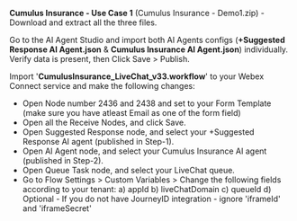 **Cumulus Insurance - Use Case 1** (Cumulus Insurance - Demo1.zip) - Download and extract all the three files.

Go to the AI Agent Studio and import both AI Agents configs (**+Suggested Response AI Agent.json** & **Cumulus Insurance AI Agent.json**) individually. 
Verify data is present, then Click Save > Publish.

Import '**CumulusInsurance_LiveChat_v33.workflow**' to your Webex Connect service and make the following changes:
- Open Node number 2436 and 2438 and set to your Form Template (make sure you have atleast Email as one of the form field)
- Open all the Receive Nodes, and click Save.
- Open Suggested Response node, and select your +Suggested Response AI agent (published in Step-1).
- Open AI Agent node, and select your Cumulus Insurance AI agent (published in Step-2).
- Open Queue Task node, and select your LiveChat queue.
- Go to Flow Settings > Custom Variables > Change the following fields according to your tenant:
  a) appId
  b) liveChatDomain
  c) queueId
  d) Optional - If you do not have JourneyID integration - ignore 'iframeId' and 'iframeSecret'
